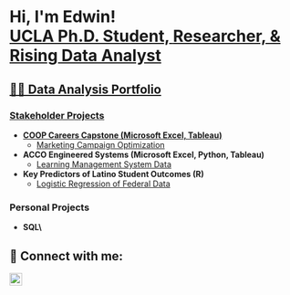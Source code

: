 <h1>Hi, I'm Edwin! <br/><a href="https://github.com/ezamora0646">UCLA Ph.D. Student, <a href="https://www.linkedin.com/in/edwin-zamora-/"> Researcher, & Rising Data Analyst</h1>

<h2>👨‍💻 Data Analysis Portfolio</h2>
<h3>Stakeholder Projects</h3>

- <b>COOP Careers Capstone (Microsoft Excel, Tableau)</b>
  - [Marketing Campaign Optimization](https://github.com/ezamora0646/Marketing-Capstone)
- <b>ACCO Engineered Systems (Microsoft Excel, Python, Tableau)</b>
  - [Learning Management System Data](https://github.com/ezamora0646/LMS-Data)
- <b>Key Predictors of Latino Student Outcomes (R)</b>
  - [Logistic Regression of Federal Data](https://github.com/ezamora0646/ECLSK-11)

<h3>Personal Projects</h3>

- <b>SQL<b>\

<h2> 🤳 Connect with me:</h2>

[<img align="left" alt="JoshMadakor | LinkedIn" width="22px" src="https://cdn.jsdelivr.net/npm/simple-icons@v3/icons/linkedin.svg" />][linkedin]

[linkedin]: https://github.com/ezamora0646

<!--
**joshmadakor1/joshmadakor1** is a ✨ _special_ ✨ repository because its `README.md` (this file) appears on your GitHub profile.

Here are some ideas to get you started:

- 🔭 I’m currently working on ...
- 🌱 I’m currently learning ...
- 👯 I’m looking to collaborate on ...
- 🤔 I’m looking for help with ...
- 💬 Ask me about ...
- 📫 How to reach me: ...
- 😄 Pronouns: ...
- ⚡ Fun fact: ...
-->
